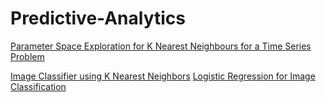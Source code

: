 # Predictive-Analytics
[Parameter Space Exploration for K Nearest Neighbours for a Time Series Problem](https://github.com/shivangiv/Predictive-Analytics/blob/master/Predictive_Assignment1.Rmd)

[Image Classifier using K Nearest Neighbors](https://github.com/shivangiv/Predictive-Analytics/blob/master/Predictive_Assignment1-B.Rmd)
[Logistic Regression for Image Classification](https://github.com/shivangiv/Predictive-Analytics/blob/master/Predictive_Analytics_Assignment2.Rmd)
